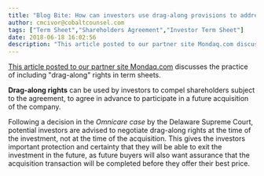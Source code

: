 ```yaml
---
title: "Blog Bite: How can investors use drag-along provisions to address their exit expectations?"
author: cmcivor@cobaltcounsel.com
tags: ["Term Sheet","Shareholders Agreement","Investor Term Sheet"]
date: 2018-06-18 16:02:56
description: "This article posted to our partner site Mondaq.com discusses the practice of including 'drag-along' rights in term sheets."
---
```


[This article posted to our partner site Mondaq.com](http://www.mondaq.com/unitedstates/x/23033/Venture+Capital/DragAlong+Rights+Recent+Case+Affects+Planning+for+Acquisitions) discusses the practice of including "drag-along" rights in term sheets.

**Drag-along rights** can be used by investors to compel shareholders subject to the agreement, to agree in advance to participate in a future acquisition of the company.

Following a decision in the *Omnicare case* by the Delaware Supreme Court, potential investors are advised to negotiate drag-along rights at the time of the investment, not at the time of the acquisition. This gives the investors important protection and certainty that they will be able to exit the investment in the future, as future buyers will also want assurance that the acquisition transaction will be completed before they offer their best price.
